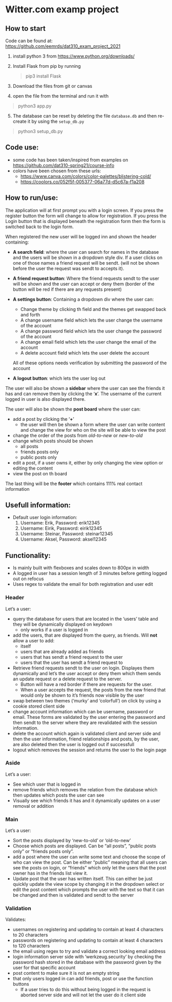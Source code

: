 
# Witter.com examp project

## How to start

Code can be found at: https://github.com/eemrds/dat310_exam_project_2021

1. install python 3 from https://www.python.org/downloads/

2. Install Flask from pip by running 

    > pip3 install Flask

3. Download the files from git or canvas

4. open the file from the terminal and run it with

> python3 app.py

5. The database can be reset by deleting the file `database.db` and then re-create it by using the  `setup_db.py`

> python3 setup_db.py



## Code use:

* some code has been taken/inspired from examples on https://github.com/dat310-spring21/course-info
* colors have been chosen from these urls:
    * https://www.canva.com/colors/color-palettes/blistering-cold/ 
    * https://coolors.co/052f5f-005377-06a77d-d5c67a-f1a208
    



## How to run/use:

The application will at first prompt you with a login screen. If you press the register button the form will change to allow for registration. If you press the Login button that is displayed beneath the registration form then the form is switched back to the login form. 

When registered the new user will be logged inn and shown the header containing:

* **A search field**: where the user can search for names in the database and the users will be shown in a dropdown style div. If a user clicks on one of those names a friend request will be sendt. (will not be shown before the user the request was sendt to accepts it).

* **A friend request button**: Where the friend requests sendt to the user will be shown and the user can accept or deny them (border of the button will be red if there are any requests present)

* **A settings button**: Containing a dropdown div where the user can:

    * Change theme by clicking th field and the themes get swapped back and forth
    * A change username field which lets the user change the username of the account
    * A change password field which lets the user change the password of the account
    * A change email field which lets the user change the email of the account
    * A delete account field which lets the user delete the account

    All of these options needs verification by submitting the password of the account

* **A logout button**: which lets the user log out

The user will also be shown a **sidebar** where the user can see the friends it has and can remove them by clicking the ‘**x**’. The  username of the current logged in user is also displayed there.

The user will also be shown the **post board** where the user can:

*  add a post by clicking the ‘**+**’
    * the user will then be shown a form where the user can write content and change the view for who on the site will be able to view the post
* change the order of the posts from *old-to-new* or *new-to-old*
* change which posts should be shown 
    * all posts
    * friends posts only
    * public posts only
* edit a post, if a user owns it, either by only changing the view option or editing the content
* view the post on th board

The last thing will be the **footer** which contains 111% real contact information



## Usefull information:

* Default user login information:
    1. Username: Erik, Password: erik12345
    2. Username: Eirik, Password: eirik12345
    3. Username: Steinar, Password: steinar12345
    4. Username: Aksel, Password: aksel12345



## Functionality:

* Is mainly built with flexboxes and scales down to 800px in width
* A logged in user has a session length of 3 minutes before getting logged out on refocus
* Uses regex to validate the email for both registration and user edit

### Header

Let’s a user:

* query the database for users that are located in the ‘users’ table and they will be dynamically displayed on keydown
    * only works if a user is logged in
* add the users, that are displayed from the query, as friends. Will **not** allow a user to add:
    * itself 
    * users that are already added as friends
    * users that has sendt a friend request to the user
    *  users that the user has sendt a friend request to
* Retrieve friend requests sendt to the user on login. Displayes them dynamically and let’s the user accept or deny them which them sends an update request or a delete request to the server. 
    * Button will have a red border if there are requests for the user.
    * When a user accepts the request, the posts from the new friend that would only be shown to it’s friends now visible by the user
* swap between two themes (‘murky’ and ‘colorfull’) on click by using a cookie stored client side
* change account information which can be username, password or email. These forms are validated by the user entering the password and then sendt to the server where they are revalidated with the session information.
* delete the account which again is validated client and server side and then the user information, friend relationships and posts, by the user, are also deleted then the user is logged out if successfull
* logout which removes the session and returns the user to the login page



### Aside

Let’s a user:

* See which user that is logged in
* remove friends which removes the relation from the database which then updates which posts the user can see
* Visually see which friends it has and it dynamically updates on a user removal or addition



### Main

Let’s a user:

* Sort the posts displayed by ‘new-to-old’ or ‘old-to-new’
* Choose which posts are displayed. Can be “all posts”, “public posts only” or “friends posts only”.
* add a post where the user can write some text and choose the scope of who can view the post. Can be either “public” meaning that all users can see the posts on login, or “friends” which only let the users that the post owner has in the friends list view it. 
* Update post that the user has written itself. This can either be just quickly update the view scope by changing it in the dropdown select or edit the post content which prompts the user with the text so that it can be changed and then is validated and sendt to the server



### Validation

Validates: 

* usernames on registering and updating to contain at least 4 characters to 20 characters
* passwords on registering and updating to contain at least 4 characters to 120 characters
* the email using regex to try and validate a correct looking email address
* login information server side with ‘werkzeug.security’ by checking the password hash stored in the database with the password given by the user for that specific account
* post content to make sure it is not an empty string
* that only users logged in can add friends, post or use the function buttons 
    * If a user tries to do this without being logged in the request is aborted server side and will not let the user do it client side

